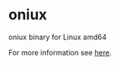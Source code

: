 # oniux
oniux binary for Linux amd64

For more information see [here](https://blog.torproject.org/introducing-oniux-tor-isolation-using-linux-namespaces/).
